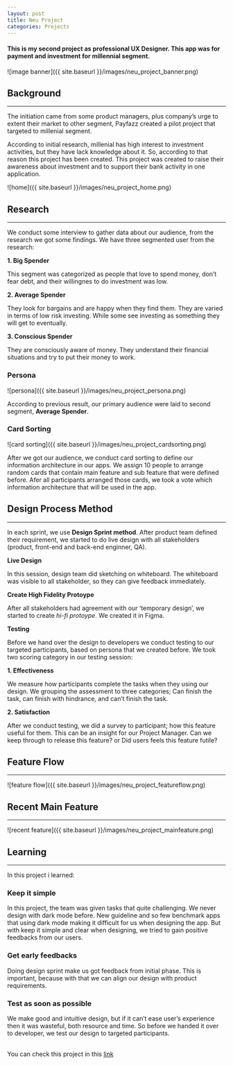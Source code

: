 ```yaml
---
layout: post
title: Neu Project
categories: Projects
---
```




#### This is my second project as professional UX Designer. This app was for payment and investment for millennial segment.


![image banner]({{ site.baseurl }}/images/neu_project_banner.png)


## Background

***


The initiation came from some product managers, plus company’s urge to extent their market to other segment, Payfazz created a pilot project that targeted to millenial segment.


According to initial research, millenial has high interest to investment activities, but they have lack knowledge about it. So, according to that reason this project has been created. This project was created to raise their awareness about investment and to support their bank activity in one application.


![home]({{ site.baseurl }}/images/neu_project_home.png)


## Research

***


We conduct some interview to gather data about our audience, from the research we got some findings. We have three segmented user from the research:


**1. Big Spender**

This segment was categorized as people that love to spend money, don’t fear debt, and their willingnes to do investment was low.


**2. Average Spender**

They look for bargains and are happy when they find them. They are varied in terms of low risk investing. While some  see investing as something they will get to eventually.


**3. Conscious Spender**

They are consciously aware of money. They understand their financial situations and try to put their money to work.


### Persona

![persona]({{ site.baseurl }}/images/neu_project_persona.png)


According to previous result, our primary audience were laid to second segment, **Average Spender**.


### Card Sorting

![card sorting]({{ site.baseurl }}/images/neu_project_cardsorting.png)


After we got our audience, we conduct card sorting to define our information architecture in our apps. We assign 10 people to arrange random cards that contain main feature and sub feature that were defined before. Afer all participants arranged those cards, we took a vote which information architecture that will be used in the app.


## Design Process Method

***


In each sprint, we use **Design Sprint method**.
After product team defined their requirement, we started to do live design with all stakeholders (product, front-end and back-end enginner, QA).


**Live Design**

In this session, design team did sketching on whiteboard. The whiteboard was visible to all stakeholder, so they can give feedback immediately. 


**Create High Fidelity Protoype**

After all stakeholders had agreement with our ‘temporary design’, we started to create *hi-fi protoype*. We created it in Figma.


**Testing**

Before we hand over the design to developers we conduct testing to our targeted participants, based on persona that we created before. We took two scoring category in our testing session:


**1. Effectiveness**

We measure how participants complete the tasks when they using our design. We grouping the assessment to three categories; Can finish the task, can finish with hindrance, and can’t finish the task.


**2. Satisfaction**

After we conduct testing, we did a survey to participant; how this feature useful for them. This can be an insight for our Project Manager. Can we keep through to release this feature? or Did users feels this feature futile?


## Feature Flow

***

![feature flow]({{ site.baseurl }}/images/neu_project_featureflow.png)


## Recent Main Feature

***

![recent feature]({{ site.baseurl }}/images/neu_project_mainfeature.png)


## Learning

***


In this project i learned:


### Keep it simple

In this project, the team was given tasks that quite challenging. We never design with dark mode before. New guideline and so few benchmark apps that using dark mode making it difficult for us when designing the app. But with keep it simple and clear when designing, we tried to gain positive feedbacks from our users.


### Get early feedbacks

Doing design sprint make us got feedback from initial phase. This is important, because with that we can align our design with product requirements.


### Test as soon as possible

We make good and intuitive design, but if it can’t ease user’s experience then it was wasteful, both resource and time. So before we handed it over to developer, we test our design to targeted participants.

\
You can check this project in this [link](https://play.google.com/store/apps/details?id=com.neu.apps)
